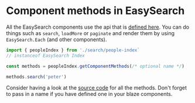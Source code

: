 # Component methods in EasySearch

All the EasySearch components use the api that is [defined here](https://github.com/matteodem/meteor-easy-search/blob/master/packages/easysearch:components/lib/component-methods.js#L1). You can do
things such as `search`, `loadMore` or `paginate` and render them by using `EasySearch.Each` (and other components).

```js 
import { peopleIndex } from './search/people-index`
// instanceof EasySearch Index

const methods = peopleIndex.getComponentMethods(/* optional name */)

methods.search('peter')
```

Consider having a look at the [source code](https://github.com/matteodem/meteor-easy-search/blob/master/packages/easysearch:components/lib/component-methods.js#L1) for all the methods.
Don't forget to pass in a name if you have defined one in your blaze components.
